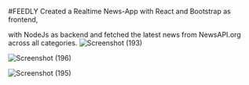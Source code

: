 #FEEDLY
Created a Realtime News-App with React and Bootstrap as frontend,

with NodeJs as backend and fetched the latest news from NewsAPI.org across all categories.
![Screenshot (193)](https://github.com/YadNash/FEEDLY/assets/109527105/d90932b3-5b4c-439c-bf5f-096b63c55e9a)


![Screenshot (196)](https://github.com/YadNash/FEEDLY/assets/109527105/eee3a3e5-db65-4e61-a04a-c9b654c9911e)


![Screenshot (195)](https://github.com/YadNash/FEEDLY/assets/109527105/14631648-85c1-4efe-9d86-5162d8509b20)
